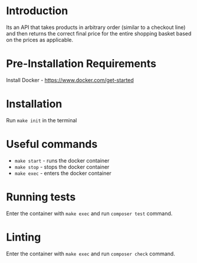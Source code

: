 # Introduction
Its an API that takes products in arbitrary order (similar to a checkout line) and then returns the correct final price for the entire shopping basket based on the prices as applicable.

# Pre-Installation Requirements
Install Docker - https://www.docker.com/get-started

# Installation
Run `make init` in the terminal

# Useful commands
- `make start` - runs the docker container
- `make stop` - stops the docker container
- `make exec` - enters the docker container

# Running tests
Enter the container with `make exec` and run `composer test` command.

# Linting
Enter the container with `make exec` and run `composer check` command.